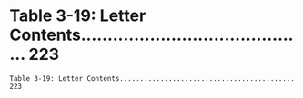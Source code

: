 # Table 3-19: Letter Contents........................................... 223

```
Table 3-19: Letter Contents........................................... 223
```
